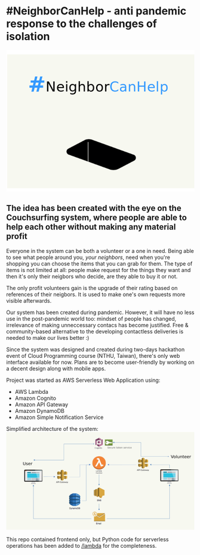 # #NeighborCanHelp - anti pandemic response to the challenges of isolation
![#NeighborCanHelp logo](images/logo.png)
## The idea has been created with the eye on the Couchsurfing system, where people are able to help each other without making any material profit

Everyone in the system can be both a volunteer or a one in need. Being able to see what people around you, *your neighbors*, need when you're shopping you can choose the items that you can grab for them.
The type of items is not limited at all: people make request for the things they want and then it's only their neigbors who decide, are they able to buy it or not.

The only profit volunteers gain is the upgrade of their rating based on references of their neigbors. It is used to make one's own requests more visible afterwards.

Our system has been created during pandemic. However, it will have no less use in the post-pandemic world too: mindset of people has changed, irrelevance of making unneccessary contacs has become justified.
Free & community-based alternative to the developing contactless deliveries is needed to make our lives better :)

Since the system was designed and created during two-days hackathon event of Cloud Programming course (NTHU, Taiwan), there's only web interface available for now. Plans are to become user-friendly by working on a decent design along with mobile apps.

Project was started as AWS Serverless Web Application using:
- AWS Lambda
- Amazon Cognito
- Amazon API Gateway
- Amazon DynamoDB
- Amazon Simple Notification Service

Simplified architecture of the system:
![#Architecture graph](images/architecture.png)

This repo contained frontend only, but Python code for serverless operations has been added to [/lambda](/lambda) for the completeness.
